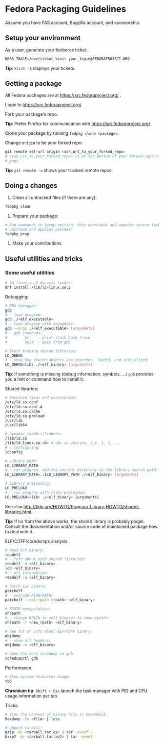 # Fedora Packaging Guidelines

Assume you have FAS account, Bugzilla account, and sponsorship.

## Setup your environment

As a user, generate your Kerberos ticket:
```sh
KRB5_TRACE=/dev/stdout kinit your_login@FEDORAPROJECT.ORG
```

**Tip**: `klist -A` displays your tickets.

## Getting a package

All Fedora packages are at https://src.fedoraproject.org/ .

Login to https://src.fedoraproject.org/.

Fork your package's repo.

**Tip**: Prefer Firefox for communication with https://src.fedoraproject.org/.

Clone your package by running `fedpkg clone <package>`.

Change `origin` to be your forked repo:
```sh
git remote set-url origin <ssh_url_to_your_forked_repo>
# <ssh_url_to_your_forked_repo> is at the bottom of your forked repo's main
# page
```

**Tip**: `git remote -v` shows your tracked remote repos.

## Doing a changes

1. Clean all untracked files (if there are any):
```sh
fedpkg clean
```

1. Prepare your package:
```sh
# Run commands in %prep section; this downloads and unpacks source tarball from
# upstream and applies patches:
fedpkg prep
```

1. Make your contributions.

## Useful utilities and tricks

### Some useful utilities
```sh
# ld-linux.so.2 dynamic loader:
dnf install /lib/ld-linux.so.2
```

Debugging:
```sh
# GNU debugger:
gdb
# - load program:
gdb ./<elf_executable>
# - load program with arguments:
gdb --args ./<elf_executable> [arguments]
# - gdb commands:
#       `bt`   - print stack back trace
#       `quit` - exit from gdb

# Start tracing shared libraries:
LD_DEBUG
# - show how shared objects are searched, loaded, and initialized:
LD_DEBUG=libs ./<elf_binary> [arguments]
```
**Tip**: If something is missing (debug information, symbols, ...) `gdb`
provides you a hint or command how to install it.

Shared libraries:
```sh
# Involved files and directories:
/etc/ld.so.conf
/etc/ld.so.conf.d
/etc/ld.so.cache
/etc/ld.so.preload
/usr/lib
/usr/lib64

# Dynamic loaders/linkers:
/lib/ld.so
/lib/ld-linux.so.<N> # <N> is vesrion, i.e. 1, 2, ...
# - configuring:
ldconfig

# Library path:
LD_LIBRARY_PATH
# - run program, add the current directory to the library search path:
LD_LIBRARY_PATH=.:$LD_LIBRARY_PATH ./<elf_binary> [arguments]

# Library preloading:
LD_PRELOAD
# - run program with <lib> preloaded:
LD_PRELOAD=<lib> ./<elf_binary> [arguments]
```
See also http://tldp.org/HOWTO/Program-Library-HOWTO/shared-libraries.html.

**Tip**: If no from the above works, the shared library is probably plugin.
Consult the documentation and/or source code of maintained package how to deal
with it.

ELF/COFF/coredumps analysis:
```sh
# Read ELF binary:
readelf
# - info about used shared libraries:
readelf -d <elf_binary>
ldd <elf_binary>
# - all information:
readelf -a <elf_binary>

# Patch ELF binary:
patchelf
# - set/add R(UN)PATH:
patchelf --set-rpath <rpath> <elf_binary>

# RPATH manipulation:
chrpath
# - change RPATH in <elf_binary> to <new_rpath>:
chrpath -r <new_rpath> <elf_binary>

# See lot of info about ELF/COFF binary:
objdump
# - show all headers:
objdump -x <elf_binary>

# Open the last coredump in gdb:
coredumpctl gdb
```

Performance:
```sh
# Show system resources usage:
top
```
**Chromium tip**: `Shift + Esc` launch the task manager with PID and CPU usage
information per tab.

Tricks:
```sh
# View the content of binary file in hex+ASCII:
hexdump -Cv <file> | less

# Unpack tarball:
gzip -dc <tarball.tar.gz> | tar -xvvof -
bzip2 -dc <tarball.tar.bz2> | tar -xvvof -
```
